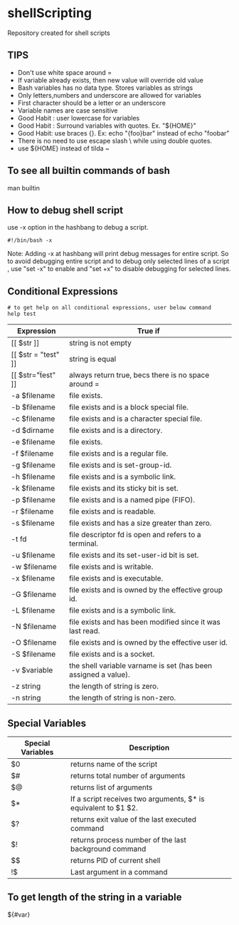 # shellScripting
Repository created for shell scripts

## TIPS
* Don't use white space around =
* If variable already exists, then new value will override old value
* Bash variables has no data type. Stores variables as strings
* Only letters,numbers and underscore are allowed for variables
* First character should be a letter or an underscore
* Variable names are case sensitive
* Good Habit : user lowercase for variables
* Good Habit : Surround variables with quotes. Ex. "${HOME}"
* Good Habit: use braces {}. Ex: echo "{foo}bar" instead of echo "foobar"
* There is no need to use escape slash \ while using double quotes. 
* use ${HOME} instead of tilda ~


## To see all builtin commands of bash
man builtin

## How to debug shell script
use -x option in the hashbang to debug a script.
```
#!/bin/bash -x
```
Note: Adding -x at hashbang will print debug messages for entire script. So to avoid debugging entire script and to debug only selected lines of a script , use "set -x" to enable and "set +x" to disable debugging for selected lines. 

## Conditional Expressions
```
# to get help on all conditional expressions, user below command
help test
```

|Expression  | True if                          |
|------------|----------------------------------|
| [[ $str ]] | string is not empty |
| [[ $str = "test" ]] | string is equal |
| [[ $str="ẗest" ]] | always return true, becs there is no space around = |
| -a $filename | file exists. |
| -b $filename | file exists and is a block special file. |
| -c $filename | file exists and is a character special file. |
| -d $dirname | file exists and is a directory.  |
| -e $filename | file exists. |
| -f $filename | file exists and is a regular file.  |
| -g $filename | file exists and is set-group-id. |
| -h $filename | file exists and is a symbolic link.|
| -k $filename | file exists and its sticky bit is set.  |
| -p $filename | file exists and is a named pipe (FIFO).  |
| -r $filename | file exists and is readable.  |
| -s $filename | file exists and has a size greater than zero.  |
| -t fd   | file descriptor fd is open and refers to a terminal.  |
| -u $filename | file exists and its set-user-id bit is set. |
| -w $filename | file exists and is writable. |
| -x $filename | file exists and is executable.  |
| -G $filename | file exists and is owned by the effective group id.  |
| -L $filename | file exists and is a symbolic link. |
| -N $filename | file exists and has been modified since it was last read. |
| -O $filename | file exists and is owned by the effective user id. |
| -S $filename | file exists and is a socket.  |
| -v $variable | the shell variable varname is set (has been assigned a value).   |
| -z string | the length of string is zero. |
| -n string | the length of string is non-zero. |


## Special Variables

| Special Variables | Description                                     |
|----|----------------------------------------------------------------|
| $0 | returns name of the script                                     |
| $# | returns total number of arguments                              |
| $@ | returns list of arguments                                      |
| $* | If a script receives two arguments, $* is equivalent to $1 $2. |
| $? | returns exit value of the last executed command                |
| $! | returns process number of the last background command          |
| $$ | returns PID of current shell                                   |
| !$ | Last argument in a command                                     |

## To get length of the string in a variable
${#var}
